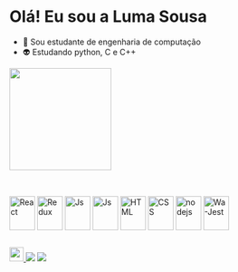 # **Olá! Eu sou a Luma Sousa**

- 👾 Sou estudante de engenharia de computação
- 👽 Estudando python, C e C++

 <img height="180em" src="https://github-readme-stats.vercel.app/api?username=LumaSousa&show_icons=true&theme=radical"/>

##
  
 <div  valign="top"><br>
  <img align="center" alt="React" height="60" width="45" src="https://cdn.jsdelivr.net/gh/devicons/devicon/icons/anaconda/anaconda-original.svg">
  <img align="center" alt="Redux" height="60" width="45" src="https://cdn.jsdelivr.net/gh/devicons/devicon/icons/vscode/vscode-original-wordmark.svg">
  <img align="center" alt="Js" height="60" width="45" src="https://cdn.jsdelivr.net/gh/devicons/devicon/icons/python/python-plain-wordmark.svg">
  <img align="center" alt="Js" height="60" width="45" src="https://cdn.jsdelivr.net/gh/devicons/devicon/icons/pycharm/pycharm-original-wordmark.svg">
  <img align="center" alt="HTML" height="60" width="45" src="https://cdn.jsdelivr.net/gh/devicons/devicon/icons/pandas/pandas-original-wordmark.svg">
  <img align="center" alt="CSS" height="60" width="45" src="https://cdn.jsdelivr.net/gh/devicons/devicon/icons/numpy/numpy-original-wordmark.svg">
  <img align="center" alt="nodejs" height="60" width="45" src="https://cdn.jsdelivr.net/gh/devicons/devicon/icons/jupyter/jupyter-plain-wordmark.svg">
  <img align="center" alt="Wa-Jest" height="60" width="45" src="https://cdn.jsdelivr.net/gh/devicons/devicon/icons/c/c-original.svg">
  
 ##

 <a href="https://www.instagram.com/lumosinea" alt="Instagram" target="_blank">
  <img height="25"  src="https://img.shields.io/badge/-Instagram-DF0174?style=for-the-badge&labelColor=DF0174&logo=instagram&logoColor=white&link=https://www.instagram.com/lumosinea">
</a>
<a href="https://www.linkedin.com/in/luma-sousa-de-queiroz" target="_blank"><img src="https://img.shields.io/badge/-LinkedIn-%230077B5?style=for-the-badge&logo=linkedin&logoColor=white" target="_blank"></a> 
  <a href="mailto:luma.sousa@academico.ifpb.edu.br"><img src="https://img.shields.io/badge/-Gmail-%23333?style=for-the-badge&logo=gmail&logoColor=white" target="_blank"></a>
</div>






          


